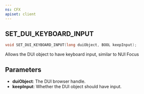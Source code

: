 ```yaml
---
ns: CFX
apiset: client
---
```

## SET_DUI_KEYBOARD_INPUT

```c
void SET_DUI_KEYBOARD_INPUT(long duiObject, BOOL keepInput);
```

Allows the DUI object to have keyboard input, similar to NUI Focus

## Parameters
* **duiObject**: The DUI browser handle.
* **keepInput**: Whether the DUI object should have input.

